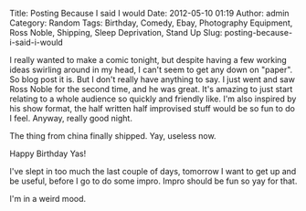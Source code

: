 Title: Posting Because I said I would
Date: 2012-05-10 01:19
Author: admin
Category: Random
Tags: Birthday, Comedy, Ebay, Photography Equipment, Ross Noble, Shipping, Sleep Deprivation, Stand Up
Slug: posting-because-i-said-i-would

I really wanted to make a comic tonight, but despite having a few
working ideas swirling around in my head, I can't seem to get any down
on "paper". So blog post it is. But I don't really have anything to say.
I just went and saw Ross Noble for the second time, and he was great.
It's amazing to just start relating to a whole audience so quickly and
friendly like. I'm also inspired by his show format, the half written
half improvised stuff would be so fun to do I feel. Anyway, really good
night.

The thing from china finally shipped. Yay, useless now.

Happy Birthday Yas!

I've slept in too much the last couple of days, tomorrow I want to get
up and be useful, before I go to do some impro. Impro should be fun so
yay for that.

I'm in a weird mood.
